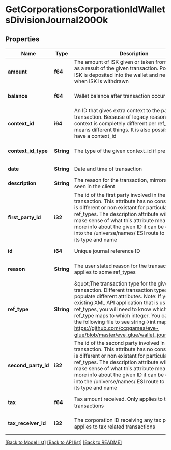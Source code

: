 # GetCorporationsCorporationIdWalletsDivisionJournal200Ok

## Properties
Name | Type | Description | Notes
------------ | ------------- | ------------- | -------------
**amount** | **f64** | The amount of ISK given or taken from the wallet as a result of the given transaction. Positive when ISK is deposited into the wallet and negative when ISK is withdrawn | [optional] [default to null]
**balance** | **f64** | Wallet balance after transaction occurred | [optional] [default to null]
**context_id** | **i64** | An ID that gives extra context to the particular transaction. Because of legacy reasons the context is completely different per ref_type and means different things. It is also possible to not have a context_id | [optional] [default to null]
**context_id_type** | **String** | The type of the given context_id if present | [optional] [default to null]
**date** | **String** | Date and time of transaction | [default to null]
**description** | **String** | The reason for the transaction, mirrors what is seen in the client | [default to null]
**first_party_id** | **i32** | The id of the first party involved in the transaction. This attribute has no consistency and is different or non existant for particular ref_types. The description attribute will help make sense of what this attribute means. For more info about the given ID it can be dropped into the /universe/names/ ESI route to determine its type and name | [optional] [default to null]
**id** | **i64** | Unique journal reference ID | [default to null]
**reason** | **String** | The user stated reason for the transaction. Only applies to some ref_types | [optional] [default to null]
**ref_type** | **String** | \&quot;The transaction type for the given. transaction. Different transaction types will populate different attributes. Note: If you have an existing XML API application that is using ref_types, you will need to know which string ESI ref_type maps to which integer. You can look at the following file to see string-&gt;int mappings: https://github.com/ccpgames/eve-glue/blob/master/eve_glue/wallet_journal_ref.py\&quot; | [default to null]
**second_party_id** | **i32** | The id of the second party involved in the transaction. This attribute has no consistency and is different or non existant for particular ref_types. The description attribute will help make sense of what this attribute means. For more info about the given ID it can be dropped into the /universe/names/ ESI route to determine its type and name | [optional] [default to null]
**tax** | **f64** | Tax amount received. Only applies to tax related transactions | [optional] [default to null]
**tax_receiver_id** | **i32** | The corporation ID receiving any tax paid. Only applies to tax related transactions | [optional] [default to null]

[[Back to Model list]](../README.md#documentation-for-models) [[Back to API list]](../README.md#documentation-for-api-endpoints) [[Back to README]](../README.md)


